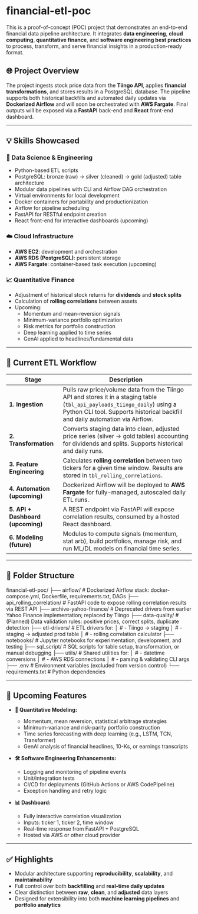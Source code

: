 # financial-etl-poc

This is a proof-of-concept (POC) project that demonstrates an end-to-end financial data pipeline architecture. It integrates **data engineering**, **cloud computing**, **quantitative finance**, and **software engineering best practices** to process, transform, and serve financial insights in a production-ready format.

## 🌐 Project Overview

The project ingests stock price data from the **Tiingo API**, applies **financial transformations**, and stores results in a PostgreSQL database. The pipeline supports both historical backfills and automated daily updates via **Dockerized Airflow** and will soon be orchestrated with **AWS Fargate**. Final outputs will be exposed via a **FastAPI** back-end and **React** front-end dashboard.

---

## 💡 Skills Showcased

### 🔬 Data Science & Engineering
- Python-based ETL scripts
- PostgreSQL: bronze (raw) → silver (cleaned) → gold (adjusted) table architecture
- Modular data pipelines with CLI and Airflow DAG orchestration
- Virtual environments for local development
- Docker containers for portability and productionization
- Airflow for pipeline scheduling
- FastAPI for RESTful endpoint creation
- React front-end for interactive dashboards (upcoming)

### ☁️ Cloud Infrastructure
- **AWS EC2**: development and orchestration
- **AWS RDS (PostgreSQL)**: persistent storage
- **AWS Fargate**: container-based task execution (upcoming)

### 📈 Quantitative Finance
- Adjustment of historical stock returns for **dividends** and **stock splits**
- Calculation of **rolling correlations** between assets
- Upcoming: 
  - Momentum and mean-reversion signals
  - Minimum-variance portfolio optimization
  - Risk metrics for portfolio construction
  - Deep learning applied to time series
  - GenAI applied to headlines/fundamental data

---

## 🔁 Current ETL Workflow

| Stage | Description |
|-------|-------------|
| **1. Ingestion** | Pulls raw price/volume data from the Tiingo API and stores it in a staging table (`tbl_api_payloads_tiingo_daily`) using a Python CLI tool. Supports historical backfill and daily automation via Airflow. |
| **2. Transformation** | Converts staging data into clean, adjusted price series (silver → gold tables) accounting for dividends and splits. Supports historical and daily runs. |
| **3. Feature Engineering** | Calculates **rolling correlation** between two tickers for a given time window. Results are stored in `tbl_rolling_correlations`. |
| **4. Automation (upcoming)** | Dockerized Airflow will be deployed to **AWS Fargate** for fully-managed, autoscaled daily ETL runs. |
| **5. API + Dashboard (upcoming)** | A REST endpoint via FastAPI will expose correlation results, consumed by a hosted React dashboard. |
| **6. Modeling (future)** | Modules to compute signals (momentum, stat arb), build portfolios, manage risk, and run ML/DL models on financial time series. |

---

## 🧰 Folder Structure
financial-etl-poc/
├── airflow/ # Dockerized Airflow stack: docker-compose.yml, Dockerfile, requirements.txt, DAGs
├── api_rolling_correlation/ # FastAPI code to expose rolling correlation results via REST API
├── archive-yahoo-finance/ # Deprecated drivers from earlier Yahoo Finance implementation; replaced by Tiingo
├── data-quality/ # (Planned) Data validation rules: positive prices, correct splits, duplicate detection
├── etl-drivers/ # ETL drivers for:
│ # - Tiingo → staging
│ # - staging → adjusted prod table
│ # - rolling correlation calculator
├── notebooks/ # Jupyter notebooks for experimentation, development, and testing
├── sql_script/ # SQL scripts for table setup, transformation, or manual debugging
├── utils/ # Shared utilities for:
│ # - datetime conversions
│ # - AWS RDS connections
│ # - parsing & validating CLI args
├── .env # Environment variables (excluded from version control)
└── requirements.txt # Python dependencies

---

## 🚧 Upcoming Features

- **🧠 Quantitative Modeling:**
  - Momentum, mean reversion, statistical arbitrage strategies
  - Minimum-variance and risk-parity portfolio construction
  - Time series forecasting with deep learning (e.g., LSTM, TCN, Transformer)
  - GenAI analysis of financial headlines, 10-Ks, or earnings transcripts

- **🛠 Software Engineering Enhancements:**
  - Logging and monitoring of pipeline events
  - Unit/integration tests
  - CI/CD for deployments (GitHub Actions or AWS CodePipeline)
  - Exception handling and retry logic

- **📊 Dashboard:**
  - Fully interactive correlation visualization
  - Inputs: ticker 1, ticker 2, time window
  - Real-time response from FastAPI + PostgreSQL
  - Hosted via AWS or other cloud provider

---

## ✅ Highlights

- Modular architecture supporting **reproducibility**, **scalability**, and **maintainability**
- Full control over both **backfilling** and **real-time daily updates**
- Clear distinction between **raw**, **clean**, and **adjusted** data layers
- Designed for extensibility into both **machine learning pipelines** and **portfolio analytics**